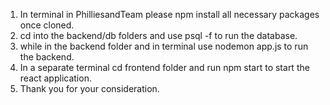 1. In terminal in PhilliesandTeam  please npm install all necessary packages once cloned.
2. cd into the backend/db folders and use psql -f to run the database.
3. while in the backend folder and in terminal use nodemon app.js to run the backend. 
4. In a separate terminal cd frontend folder and run npm start to start the react application.
5. Thank you for your consideration.